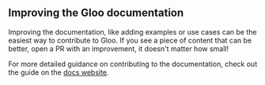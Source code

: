 ## Improving the Gloo documentation

Improving the documentation, like adding examples or use cases can be the easiest way to contribute to Gloo. If you see a piece of content that can be better, open a PR with an improvement, it doesn't matter how small!

For more detailed guidance on contributing to the documentation, check out the guide on the [docs website](https://docs.solo.io/gloo/latest/contributing).